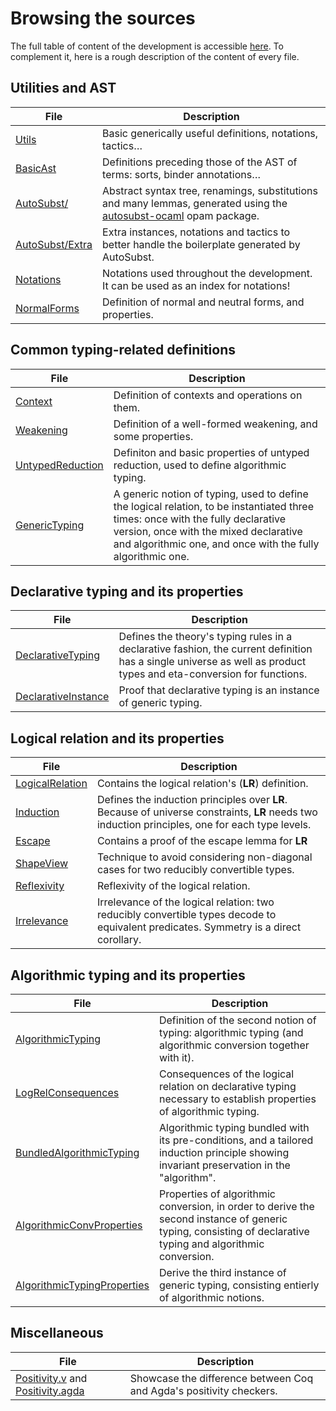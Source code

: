 Browsing the sources
============================

The full table of content of the development is accessible [here](https://coqhott.github.io/logrel-coq/coqdoc/toc.html).
To complement it, here is a rough description of the content of every file.

Utilities and AST
---------

| File | Description |
|---|----|
[Utils] | Basic generically useful definitions, notations, tactics…
[BasicAst] | Definitions preceding those of the AST of terms: sorts, binder annotations…
[AutoSubst/] | Abstract syntax tree, renamings, substitutions and many lemmas, generated using the [autosubst-ocaml] opam package.
[AutoSubst/Extra] | Extra instances, notations and tactics to better handle the boilerplate generated by AutoSubst.
[Notations] | Notations used throughout the development. It can be used as an index for notations!
[NormalForms] | Definition of normal and neutral forms, and properties. |

Common typing-related definitions
-------

| File | Description |
|---|----|
[Context] | Definition of contexts and operations on them.
[Weakening] | Definition of a well-formed weakening, and some properties.
[UntypedReduction] | Definiton and basic properties of untyped reduction, used to define algorithmic typing.
[GenericTyping] | A generic notion of typing, used to define the logical relation, to be instantiated three times: once with the fully declarative version, once with the mixed declarative and algorithmic one, and once with the fully algorithmic one.

Declarative typing and its properties
--------------

| File | Description |
|---|----|
[DeclarativeTyping] | Defines the theory's typing rules in a declarative fashion, the current definition has a single universe as well as product types and eta-conversion for functions. |
[DeclarativeInstance] | Proof that declarative typing is an instance of generic typing. |

Logical relation and its properties
-----------

| File | Description |
|---|----|
[LogicalRelation] | Contains the logical relation's (**LR**) definition. |
[Induction] | Defines the induction principles over **LR**. Because of universe constraints, **LR** needs two induction principles, one for each type levels. |
[Escape] | Contains a proof of the escape lemma for **LR** |
[ShapeView] | Technique to avoid considering non-diagonal cases for two reducibly convertible types. |
[Reflexivity] | Reflexivity of the logical relation.
[Irrelevance] | Irrelevance of the logical relation: two reducibly convertible types decode to equivalent predicates. Symmetry is a direct corollary. |

Algorithmic typing and its properties
-----------------

| File | Description |
|---|----|
[AlgorithmicTyping] | Definition of the second notion of typing: algorithmic typing (and algorithmic conversion together with it).
[LogRelConsequences] | Consequences of the logical relation on declarative typing necessary to establish properties of algorithmic typing.
[BundledAlgorithmicTyping] | Algorithmic typing bundled with its pre-conditions, and a tailored induction principle showing invariant preservation in the "algorithm".
[AlgorithmicConvProperties] | Properties of algorithmic conversion, in order to derive the second instance of generic typing, consisting of declarative typing and algorithmic conversion. |
[AlgorithmicTypingProperties] |  Derive the third instance of generic typing, consisting entierly of algorithmic notions. |

Miscellaneous
-----------

| File | Description |
|---|----|
| [Positivity.v] and [Positivity.agda] | Showcase the difference between Coq and Agda's positivity checkers. |

[Utils]: https://coqhott.github.io/logrel-coq/coqdoc/LogRel.Utils.html
[BasicAst]: https://coqhott.github.io/logrel-coq/coqdoc/LogRel.BasicAst.html
[Context]: https://coqhott.github.io/logrel-coq/coqdoc/LogRel.Context.html
[AutoSubst/]: ./theories/AutoSubst/
[AutoSubst/Extra]: https://coqhott.github.io/logrel-coq/coqdoc/LogRel.AutoSubst.Extra.html
[Notations]: https://coqhott.github.io/logrel-coq/coqdoc/LogRel.Notations.html
[Automation]: https://coqhott.github.io/logrel-coq/coqdoc/LogRel.Automation.html
[NormalForms]: https://coqhott.github.io/logrel-coq/coqdoc/LogRel.NormalForms.html
[UntypedReduction]: https://coqhott.github.io/logrel-coq/coqdoc/LogRel.UntypedReduction.html
[GenericTyping]: https://coqhott.github.io/logrel-coq/coqdoc/LogRel.GenericTyping.html
[DeclarativeTyping]: https://coqhott.github.io/logrel-coq/coqdoc/LogRel.DeclarativeTyping.html
[Properties]: https://coqhott.github.io/logrel-coq/coqdoc/LogRel.Properties.html
[DeclarativeInstance]: https://coqhott.github.io/logrel-coq/coqdoc/LogRel.DeclarativeInstance.html
[LogicalRelation]: https://coqhott.github.io/logrel-coq/coqdoc/LogRel.LogicalRelation.html
[Induction]: https://coqhott.github.io/logrel-coq/coqdoc/LogRel.LogicalRelation.Induction.html
[Escape]: https://coqhott.github.io/logrel-coq/coqdoc/LogRel.LogicalRelation.Escape.html
[Reflexivity]: https://coqhott.github.io/logrel-coq/coqdoc/LogRel.LogicalRelation.Reflexivity.html
[Irrelevance]: https://coqhott.github.io/logrel-coq/coqdoc/LogRel.LogicalRelation.Irrelevance.html
[ShapeView]: https://coqhott.github.io/logrel-coq/coqdoc/LogRel.LogicalRelation.ShapeView.html
[Positivity.v]: https://coqhott.github.io/logrel-coq/coqdoc/LogRel.Positivity.html
[Weakening]: https://coqhott.github.io/logrel-coq/coqdoc/LogRel.Weakening.html
[AlgorithmicTyping]: https://coqhott.github.io/logrel-coq/coqdoc/LogRel.AlgorithmicTyping.html
[AlgorithmicConvProperties]: https://coqhott.github.io/logrel-coq/coqdoc/LogRel.AlgorithmicConvProperties.html
[AlgorithmicTypingProperties]: https://coqhott.github.io/logrel-coq/coqdoc/LogRel.AlgorithmicTypingProperties.html
[LogRelConsequences]: https://coqhott.github.io/logrel-coq/coqdoc/LogRel.LogRelConsequences.html
[BundledAlgorithmicTyping]: https://coqhott.github.io/logrel-coq/coqdoc/LogRel.BundledAlgorithmicTyping.html

[autosubst-ocaml]: https://github.com/uds-psl/autosubst-ocaml
[Positivity.agda]: https://coqhott.github.io/logrel-coq/coqdoc/LogRel.Posit.htmlity.agda